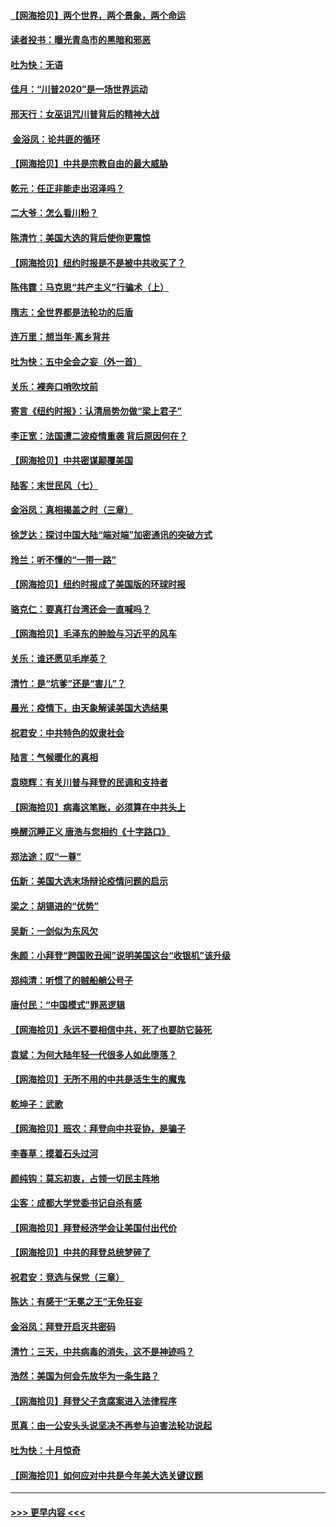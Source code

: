 #### [【网海拾贝】两个世界，两个景象，两个命运](../pages/nsc993/n12521419.md?t=11040451) 
#### [读者投书：曝光青岛市的黑暗和邪恶](../pages/nsc993/n12520988.md?t=11040451) 
#### [吐为快：无语](../pages/nsc993/n12518588.md?t=11040451) 
#### [佳月：“川普2020”是一场世界运动](../pages/nsc993/n12518581.md?t=11040451) 
#### [邢天行：女巫诅咒川普背后的精神大战](../pages/nsc993/n12517257.md?t=11040451) 
#### [ 金浴凤：论共匪的循环](../pages/nsc993/n12517133.md?t=11040451) 
#### [【网海拾贝】中共是宗教自由的最大威胁](../pages/nsc993/n12516879.md?t=11040451) 
#### [乾元：任正非能走出沼泽吗？](../pages/nsc993/n12515831.md?t=11040451) 
#### [二大爷：怎么看川粉？](../pages/nsc993/n12515820.md?t=11040451) 
#### [陈清竹：美国大选的背后使你更震惊](../pages/nsc993/n12515589.md?t=11040451) 
#### [【网海拾贝】纽约时报是不是被中共收买了？](../pages/nsc993/n12515122.md?t=11040451) 
#### [陈伟霆：马克思“共产主义”行骗术（上）](../pages/nsc993/n12510217.md?t=11040451) 
#### [隋志：全世界都是法轮功的后盾](../pages/nsc993/n12510636.md?t=11040451) 
#### [连万里：想当年‧离乡背井](../pages/nsc993/n12510623.md?t=11040451) 
#### [吐为快：五中全会之妄（外一首）](../pages/nsc993/n12510470.md?t=11040451) 
#### [关乐：裸奔口哨吹坟前](../pages/nsc993/n12510403.md?t=11040451) 
#### [寄言《纽约时报》：认清局势勿做“梁上君子”](../pages/nsc993/n12510042.md?t=11040451) 
#### [李正宽：法国遭二波疫情重袭 背后原因何在？](../pages/nsc993/n12509971.md?t=11040451) 
#### [【网海拾贝】中共密谋颠覆美国](../pages/nsc993/n12509816.md?t=11040451) 
#### [陆客：末世民风（七）](../pages/nsc993/n12507822.md?t=11040451) 
#### [金浴凤：真相揭盖之时（三章）](../pages/nsc993/n12507804.md?t=11040451) 
#### [徐芝达：探讨中国大陆“端对端”加密通讯的突破方式](../pages/nsc993/n12507682.md?t=11040451) 
#### [玲兰：听不懂的“一带一路”](../pages/nsc993/n12507669.md?t=11040451) 
#### [【网海拾贝】纽约时报成了美国版的环球时报](../pages/nsc993/n12507053.md?t=11040451) 
#### [骆克仁：要真打台湾还会一直喊吗？](../pages/nsc993/n12506843.md?t=11040451) 
#### [【网海拾贝】毛泽东的肿脸与习近平的风车](../pages/nsc993/n12504537.md?t=11040451) 
#### [关乐：谁还愿见毛岸英？](../pages/nsc993/n12503866.md?t=11040451) 
#### [清竹：是“坑爹”还是“害儿”？](../pages/nsc993/n12503034.md?t=11040451) 
#### [晨光：疫情下，由天象解读美国大选结果](../pages/nsc993/n12502536.md?t=11040451) 
#### [祝君安：中共特色的奴隶社会](../pages/nsc993/n12501529.md?t=11040451) 
#### [陆言：气候暖化的真相](../pages/nsc993/n12501183.md?t=11040451) 
#### [袁晓辉：有关川普与拜登的民调和支持者](../pages/nsc993/n12500433.md?t=11040451) 
#### [【网海拾贝】病毒这笔账，必须算在中共头上](../pages/nsc993/n12500320.md?t=11040451) 
#### [唤醒沉睡正义 唐浩与您相约《十字路口》](../pages/nsc993/n12497980.md?t=11040451) 
#### [郑法途：叹“一尊”](../pages/nsc993/n12498837.md?t=11040451) 
#### [伍新：美国大选末场辩论疫情问题的启示](../pages/nsc993/n12498829.md?t=11040451) 
#### [梁之：胡锡进的“优势”](../pages/nsc993/n12498780.md?t=11040451) 
#### [吴新：一剑似为东风欠](../pages/nsc993/n12498772.md?t=11040451) 
#### [朱颜：小拜登“跨国败丑闻”说明美国这台“收银机”该升级](../pages/nsc993/n12498731.md?t=11040451) 
#### [郑纯清：听惯了的贼船艄公号子](../pages/nsc993/n12498721.md?t=11040451) 
#### [唐付民：“中国模式”罪恶逻辑](../pages/nsc993/n12498310.md?t=11040451) 
#### [【网海拾贝】永远不要相信中共，死了也要防它装死](../pages/nsc993/n12498162.md?t=11040451) 
#### [袁斌：为何大陆年轻一代很多人如此堕落？](../pages/nsc993/n12495696.md?t=11040451) 
#### [【网海拾贝】无所不用的中共是活生生的魔鬼](../pages/nsc993/n12495621.md?t=11040451) 
#### [乾坤子：武歌](../pages/nsc993/n12493391.md?t=11040451) 
#### [【网海拾贝】班农：拜登向中共妥协，是骗子](../pages/nsc993/n12492877.md?t=11040451) 
#### [李春草：摸着石头过河](../pages/nsc993/n12491121.md?t=11040451) 
#### [颜纯钩：莫忘初衷，占领一切民主阵地](../pages/nsc993/n12490965.md?t=11040451) 
#### [尘客：成都大学党委书记自杀有感](../pages/nsc993/n12490950.md?t=11040451) 
#### [【网海拾贝】拜登经济学会让美国付出代价](../pages/nsc993/n12489662.md?t=11040451) 
#### [【网海拾贝】中共的拜登总统梦碎了](../pages/nsc993/n12487896.md?t=11040451) 
#### [祝君安：竞选与保党（三章）](../pages/nsc993/n12487258.md?t=11040451) 
#### [陈达：有感于“无冕之王”无免狂妄](../pages/nsc993/n12485133.md?t=11040451) 
#### [金浴凤：拜登开启灭共密码](../pages/nsc993/n12485125.md?t=11040451) 
#### [清竹：三天，中共病毒的消失，这不是神迹吗？](../pages/nsc993/n12485027.md?t=11040451) 
#### [浩然：美国为何会先放华为一条生路？](../pages/nsc993/n12484997.md?t=11040451) 
#### [【网海拾贝】拜登父子贪腐案进入法律程序](../pages/nsc993/n12484957.md?t=11040451) 
#### [觅真：由一公安头头说坚决不再参与迫害法轮功说起](../pages/nsc993/n12484212.md?t=11040451) 
#### [吐为快：十月惊奇](../pages/nsc993/n12484172.md?t=11040451) 
#### [【网海拾贝】如何应对中共是今年美大选关键议题](../pages/nsc993/n12483755.md?t=11040451) 

----
#### [ >>> 更早内容 <<< ](../indexes/nsc993-earlier.md)

